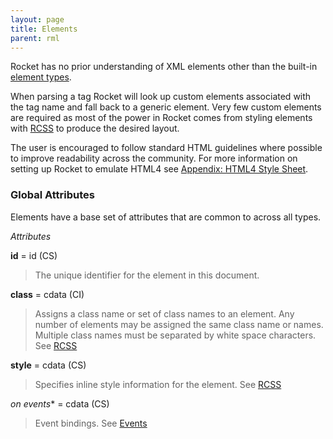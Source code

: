 ```yaml
---
layout: page
title: Elements
parent: rml
---
```


Rocket has no prior understanding of XML elements other than the built-in [element types](element_index.html).

When parsing a tag Rocket will look up custom elements associated with the tag name and fall back to a generic element. Very few custom elements are required as most of the power in Rocket comes from styling elements with [RCSS](../rcss.html) to produce the desired layout.

The user is encouraged to follow standard HTML guidelines where possible to improve readability across the community. For more information on setting up Rocket to emulate HTML4 see [Appendix: HTML4 Style Sheet](html4_style_sheet.html).

### Global Attributes

Elements have a base set of attributes that are common to across all types.

*Attributes*

**id** = id (CS)

>The unique identifier for the element in this document.

**class** = cdata (CI)

>Assigns a class name or set of class names to an element. Any number of elements may be assigned the same class name or names. Multiple class names must be separated by white space characters. See [RCSS](../rcss.html)

**style** = cdata (CS)

>Specifies inline style information for the element. See [RCSS](../rcss.html)

**on* events** = cdata (CS)

>Event bindings. See [Events](events.html)

